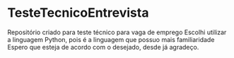 # TesteTecnicoEntrevista
Repositório criado para teste técnico para vaga de emprego
Escolhi utilizar a linguagem Python, pois é a linguagem que possuo mais familiaridade
Espero que esteja de acordo com o desejado, desde já agradeço.
